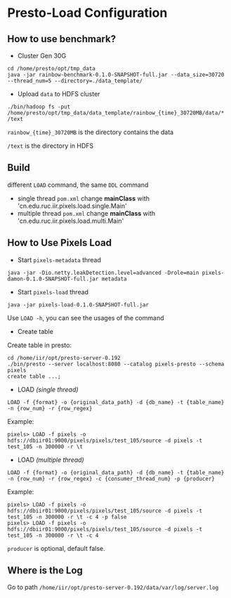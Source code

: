 # Presto-Load Configuration

## How to use benchmark?
- Cluster Gen 30G
```
cd /home/presto/opt/tmp_data
java -jar rainbow-benchmark-0.1.0-SNAPSHOT-full.jar --data_size=30720 --thread_num=5 --directory=./data_template/
```
- Upload `data` to HDFS cluster
```
./bin/hadoop fs -put /home/presto/opt/tmp_data/data_template/rainbow_{time}_30720MB/data/* /text
```
`rainbow_{time}_30720MB` is the directory contains the data

`/text` is the directory in HDFS

## Build
different `LOAD` command, the same `DDL` command
- single thread
`pom.xml` change **mainClass** with 'cn.edu.ruc.iir.pixels.load.single.Main'
- multiple thread
`pom.xml` change **mainClass** with 'cn.edu.ruc.iir.pixels.load.multi.Main'

## How to Use Pixels Load
- Start `pixels-metadata` thread
```
java -jar -Dio.netty.leakDetection.level=advanced -Drole=main pixels-damon-0.1.0-SNAPSHOT-full.jar metadata
```
- Start `pixels-load` thread
```
java -jar pixels-load-0.1.0-SNAPSHOT-full.jar
```
Use `LOAD -h`, you can see the usages of the command
- Create table

Create table in presto:
```
cd /home/iir/opt/presto-server-0.192
./bin/presto --server localhost:8080 --catalog pixels-presto --schema pixels
create table ...;
```

- LOAD *(single thread)*
```
LOAD -f {format} -o {original_data_path} -d {db_name} -t {table_name} -n {row_num} -r {row_regex}
```
Example:
```
pixels> LOAD -f pixels -o hdfs://dbiir01:9000/pixels/pixels/test_105/source -d pixels -t test_105 -n 300000 -r \t
```
- LOAD *(multiple thread)*
```
LOAD -f {format} -o {original_data_path} -d {db_name} -t {table_name} -n {row_num} -r {row_regex} -c {consumer_thread_num} -p {producer}
```
Example:
```
pixels> LOAD -f pixels -o hdfs://dbiir01:9000/pixels/pixels/test_105/source -d pixels -t test_105 -n 300000 -r \t -c 4 -p false
pixels> LOAD -f pixels -o hdfs://dbiir01:9000/pixels/pixels/test_105/source -d pixels -t test_105 -n 300000 -r \t -c 4
```
`producer` is optional, default false.

## Where is the Log
Go to path `/home/iir/opt/presto-server-0.192/data/var/log/server.log` 